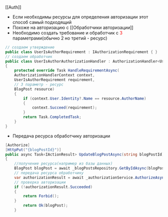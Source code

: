[[Auth]]
- Если необходимы  ресурсы для определения авторизации этот способ самый подходящий
- Похоже на авторизацию с [[Обработчики авторизации]]
- Необходимо создать требование и обработчик с <span style="color:red">3</span> параметрами(обычно 2 но третий - ресурс)
```cs
// создаем утверждение
public class UserIsAuthorRequirement : IAuthorizationRequirement { }
// создаем обработчик
public class UserIsAuthorAuthorizationHandler : AuthorizationHandler<UserIsAuthorRequirement, BlogPost>
{
	protected override Task HandleRequirementAsync(
	AuthorizationHandlerContext context,
	UserIsAuthorRequirement requirement,
	// 3 параметр - ресурс
	BlogPost resource)
	{
		if (context.User.Identity?.Name == resource.AuthorName)
		{
			context.Succeed(requirement);
		}
		return Task.CompletedTask;
	}
}
```
- Передача ресурса обработчику авторизации
```cs
[Authorize]
[HttpPut("{blogPostId}")]
public async Task<IActionResult> UpdateBlogPostAsync(string blogPostId)
{
	//получение ресурса(например из базы данных)
	BlogPost blogPost = await _blogPostsRepository.GetByIdAsync(blogPostId);
	// передача ресурса обработчику
	var authorizationResult = await _authorizationService.AuthorizeAsync(User, blogPost,CrudOperationRequirements.UpdateRequirement);
	// проверка авторизации
	if (!authorizationResult.Succeeded)
	{
		return Forbid();
	}
		return Ok(blogPost);
	}
```